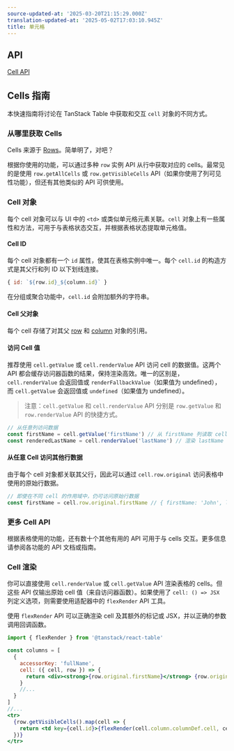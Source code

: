```yaml
---
source-updated-at: '2025-03-20T21:15:29.000Z'
translation-updated-at: '2025-05-02T17:03:10.945Z'
title: 单元格
---
```

## API

[Cell API](../api/core/cell)

## Cells 指南

本快速指南将讨论在 TanStack Table 中获取和交互 `cell` 对象的不同方式。

### 从哪里获取 Cells

Cells 来源于 [Rows](../guide/rows)。简单明了，对吧？

根据你使用的功能，可以通过多种 `row` 实例 API 从行中获取对应的 cells。最常见的是使用 `row.getAllCells` 或 `row.getVisibleCells` API（如果你使用了列可见性功能），但还有其他类似的 API 可供使用。

### Cell 对象

每个 cell 对象可以与 UI 中的 `<td>` 或类似单元格元素关联。`cell` 对象上有一些属性和方法，可用于与表格状态交互，并根据表格状态提取单元格值。

#### Cell ID

每个 cell 对象都有一个 `id` 属性，使其在表格实例中唯一。每个 `cell.id` 的构造方式是其父行和列 ID 以下划线连接。

```js
{ id: `${row.id}_${column.id}` }
```

在分组或聚合功能中，`cell.id` 会附加额外的字符串。

#### Cell 父对象

每个 cell 存储了对其父 [row](../guide/rows) 和 [column](../guide/columns) 对象的引用。

#### 访问 Cell 值

推荐使用 `cell.getValue` 或 `cell.renderValue` API 访问 cell 的数据值。这两个 API 都会缓存访问器函数的结果，保持渲染高效。唯一的区别是，`cell.renderValue` 会返回值或 `renderFallbackValue`（如果值为 undefined），而 `cell.getValue` 会返回值或 `undefined`（如果值为 undefined）。

> 注意：`cell.getValue` 和 `cell.renderValue` API 分别是 `row.getValue` 和 `row.renderValue` API 的快捷方式。

```js
// 从任意列访问数据
const firstName = cell.getValue('firstName') // 从 firstName 列读取 cell 值
const renderedLastName = cell.renderValue('lastName') // 渲染 lastName 列的值
```

#### 从任意 Cell 访问其他行数据

由于每个 cell 对象都关联其父行，因此可以通过 `cell.row.original` 访问表格中使用的原始行数据。

```js
// 即使在不同 cell 的作用域中，仍可访问原始行数据
const firstName = cell.row.original.firstName // { firstName: 'John', lastName: 'Doe' }
```

### 更多 Cell API

根据表格使用的功能，还有数十个其他有用的 API 可用于与 cells 交互。更多信息请参阅各功能的 API 文档或指南。

### Cell 渲染

你可以直接使用 `cell.renderValue` 或 `cell.getValue` API 渲染表格的 cells。但这些 API 仅输出原始 cell 值（来自访问器函数）。如果使用了 `cell: () => JSX` 列定义选项，则需要使用适配器中的 `flexRender` API 工具。

使用 `flexRender` API 可以正确渲染 cell 及其额外的标记或 JSX，并以正确的参数调用回调函数。

```jsx
import { flexRender } from '@tanstack/react-table'

const columns = [
  {
    accessorKey: 'fullName',
    cell: ({ cell, row }) => {
      return <div><strong>{row.original.firstName}</strong> {row.original.lastName}</div>
    }
    //...
  }
]
//...
<tr>
  {row.getVisibleCells().map(cell => {
    return <td key={cell.id}>{flexRender(cell.column.columnDef.cell, cell.getContext())}</td>
  })}
</tr>
```
